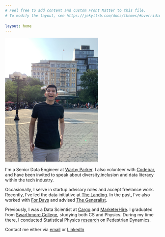 ```yaml
---
# Feel free to add content and custom Front Matter to this file.
# To modify the layout, see https://jekyllrb.com/docs/themes/#overriding-theme-defaults

layout: home
---
```


<img src="/images/prof_pic.jpeg" width="302" height="403" />

I'm a Senior Data Engineer at [Warby Parker](https://www.warbyparker.com). I also volunteer with [Codebar](https://www.codebar.io), and have been invited to speak about diversity,inclusion and data literacy within the tech industry.

Occasionally, I serve in startup advisory roles and accept freelance work. Recently, I've led the data initiative at [The Landing](https://thelanding.app). In the past, I've also worked with [For Days](https://fordays.com) and advised [The Generalist](https://www.readthegeneralist.com).

Previously, I was a Data Scientist at [Cargo](https://drivecargo.com) and [MarketerHire](https://marketerhire.com). I graduated from [Swarthmore College](https://www.swarthmore.edu), studying both CS and Physics. During my time there, I conducted Statistical Physics [research](https://github.com/jimmyshah/website_links/tree/master/research_assets) on Pedestrian Dynamics.

Contact me either via [email](mailto:jimmyshah01@icloud.com) or [LinkedIn](https://linkedin.com/in/jimmy-shah-430544100)
